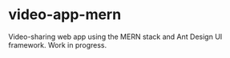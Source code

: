 # video-app-mern

Video-sharing web app using the MERN stack and Ant Design UI framework. Work in progress.
